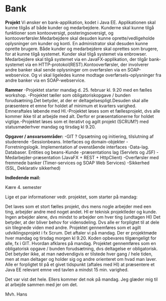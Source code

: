 # Bank

**Projekt**
Vi ønsker en bank-applikation, kodet i Java EE. Applikationen skal kunne tilgås af både kunder og medarbejdere. Kunderne skal kunne tilgå funktioner som kontooversigt, posteringsoversigt, og kontooverførsler.Medarbejdere skal desuden kunne oprette/vedligeholde oplysninger om kunder og konti. En administrator skal desuden kunne oprette brugere. Både kunder og medarbejdere skal oprettes som brugere, for at kunne tilgå systemet. Kunder skal tilgå systemet via enbrowser. Medarbejdere skal tilgå systemet via en JavaFX-applikation, der tilgår bank-systemet via en HTTP-protokol(REST).Kontooverførsler, der involverer andre banker skal sende oplysninger om overførslen via en SOAP-webservice. Og vi skal ligeledes kunne modtage overførsels-oplysninger fra andre banker via en SOAP-webservice.

**Rammer**
-Projektet starter mandag d. 25. februar kl. 9.20 med en fælles workshop. -Projektet tæller som obligatoriskopgave / bunden forudsætning.Det betyder, at der er deltagelsespligt.Desuden skal alle præsentere et emne for holdet af minimum et kvarters varighed. Emneraftales løbende med HI.-Projektet løses som et fællesprojekt, dvs alle kommer ikke til at arbejde med alt. Derfor er præsentationerne for holdet vigtige.-Projektet løses som et iterativt og agilt projekt (SCRUM?) med statusmøderhver mandag og tirsdag kl 9.20.

**Opgaver / ansvarsområder:**
-GIT ? Opsætning og initiering, tilslutning af studerende
-Sessionbeans. Interfaces og domain-objekter
-Forretningslogik. Implementation af ovenstående interfaces
-Data-lag. Databaser. Entities og beans-Kunde
-præsentations lag (Servlets og JSF)
-Medarbejder-præsentation (JavaFX + REST + HttpClient)
-Overførsler med fremmede banker (Timer-services og SOAP Web Services)
-Sikkerhed (SSL, Deklarativ sikkerhed)



**Indledende mail:**

Kære 4. semester

Lige et par informationer vedr. projektet, som starter på mandag:

Det laves som et stort fælles projekt, dvs mens nogle arbejder med een ting, arbejder andre med noget andet.
HI er teknisk projektleder og kunde.
Ingen arbejder alene, dvs mindst to arbejder om hver ting (undtagen HI)
Det betyder, at der bliver behov for vidensdeling. Dvs alle er forpligtet til at dele sin tilegnede viden med andre.
Projektet gennemføres som et agilt udviklingsprojekt i fx Scrum. Det aftaler vi på mandag.
Der er projektmøde hver mandag og tirsdag morgen kl 9.20.
Koden opbevares tilgængeligt for alle, fx i GIT. Hvordan afklares på mandag.
Projektet gennemføres som en obligatorisk opgave / bunden forudsætning, dvs deltagelse er obligatorisk.
Det betyder ikke, at man nødvendigvis er tilstede hver gang / hele tiden, men at man deltager og holder sig og andre orienteret om hvad man laver.
Alle er forpligtet til på et givet tidspunkt (aftales med HI) at præsentere et Java EE relevant emne ved tavlen a mindst 15 min. varighed.

Det var vist det hele. Ellers kommer det nok på mandag. Jeg glæder mig til at arbejde sammen med jer om det.

Mvh. Hans
